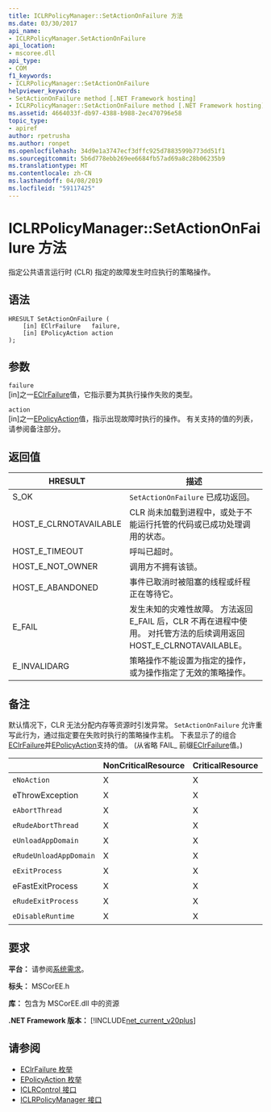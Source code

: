 ```yaml
---
title: ICLRPolicyManager::SetActionOnFailure 方法
ms.date: 03/30/2017
api_name:
- ICLRPolicyManager.SetActionOnFailure
api_location:
- mscoree.dll
api_type:
- COM
f1_keywords:
- ICLRPolicyManager::SetActionOnFailure
helpviewer_keywords:
- SetActionOnFailure method [.NET Framework hosting]
- ICLRPolicyManager::SetActionOnFailure method [.NET Framework hosting]
ms.assetid: 4664033f-db97-4388-b988-2ec470796e58
topic_type:
- apiref
author: rpetrusha
ms.author: ronpet
ms.openlocfilehash: 34d9e1a3747ecf3dffc925d7883599b773dd51f1
ms.sourcegitcommit: 5b6d778ebb269ee6684fb57ad69a8c28b06235b9
ms.translationtype: MT
ms.contentlocale: zh-CN
ms.lasthandoff: 04/08/2019
ms.locfileid: "59117425"
---
```

# <a name="iclrpolicymanagersetactiononfailure-method"></a>ICLRPolicyManager::SetActionOnFailure 方法
指定公共语言运行时 (CLR) 指定的故障发生时应执行的策略操作。  
  
## <a name="syntax"></a>语法  
  
```  
HRESULT SetActionOnFailure (  
    [in] EClrFailure   failure,  
    [in] EPolicyAction action  
);  
```  
  
## <a name="parameters"></a>参数  
 `failure`  
 [in]之一[EClrFailure](../../../../docs/framework/unmanaged-api/hosting/eclrfailure-enumeration.md)值，它指示要为其执行操作失败的类型。  
  
 `action`  
 [in]之一[EPolicyAction](../../../../docs/framework/unmanaged-api/hosting/epolicyaction-enumeration.md)值，指示出现故障时执行的操作。 有关支持的值的列表，请参阅备注部分。  
  
## <a name="return-value"></a>返回值  
  
|HRESULT|描述|  
|-------------|-----------------|  
|S_OK|`SetActionOnFailure` 已成功返回。|  
|HOST_E_CLRNOTAVAILABLE|CLR 尚未加载到进程中，或处于不能运行托管的代码或已成功处理调用的状态。|  
|HOST_E_TIMEOUT|呼叫已超时。|  
|HOST_E_NOT_OWNER|调用方不拥有该锁。|  
|HOST_E_ABANDONED|事件已取消时被阻塞的线程或纤程正在等待它。|  
|E_FAIL|发生未知的灾难性故障。 方法返回 E_FAIL 后，CLR 不再在进程中使用。 对托管方法的后续调用返回 HOST_E_CLRNOTAVAILABLE。|  
|E_INVALIDARG|策略操作不能设置为指定的操作，或为操作指定了无效的策略操作。|  
  
## <a name="remarks"></a>备注  
 默认情况下，CLR 无法分配内存等资源时引发异常。 `SetActionOnFailure` 允许重写此行为，通过指定要在失败时执行的策略操作主机。 下表显示了的组合[EClrFailure](../../../../docs/framework/unmanaged-api/hosting/eclrfailure-enumeration.md)并[EPolicyAction](../../../../docs/framework/unmanaged-api/hosting/epolicyaction-enumeration.md)支持的值。 (从省略 FAIL_ 前缀[EClrFailure](../../../../docs/framework/unmanaged-api/hosting/eclrfailure-enumeration.md)值。)  
  
||NonCriticalResource|CriticalResource|FatalRuntime|OrphanedLock|StackOverflow|AccessViolation|CodeContract|  
|-|-------------------------|----------------------|------------------|------------------|-------------------|---------------------|------------------|  
|`eNoAction`|X|X||||不可用||  
|eThrowException|X|X||||不可用||  
|`eAbortThread`|X|X||||不可用|X|  
|`eRudeAbortThread`|X|X||||不可用|X|  
|`eUnloadAppDomain`|X|X||X||不可用|X|  
|`eRudeUnloadAppDomain`|X|X||X|X|不可用|X|  
|`eExitProcess`|X|X||X|X|不可用|X|  
|eFastExitProcess|X|X||X|X|不可用||  
|`eRudeExitProcess`|X|X|X|X|X|不可用||  
|`eDisableRuntime`|X|X|X|X|X|不可用||  
  
## <a name="requirements"></a>要求  
 **平台：** 请参阅[系统需求](../../../../docs/framework/get-started/system-requirements.md)。  
  
 **标头：** MSCorEE.h  
  
 **库：** 包含为 MSCorEE.dll 中的资源  
  
 **.NET Framework 版本：** [!INCLUDE[net_current_v20plus](../../../../includes/net-current-v20plus-md.md)]  
  
## <a name="see-also"></a>请参阅

- [EClrFailure 枚举](../../../../docs/framework/unmanaged-api/hosting/eclrfailure-enumeration.md)
- [EPolicyAction 枚举](../../../../docs/framework/unmanaged-api/hosting/epolicyaction-enumeration.md)
- [ICLRControl 接口](../../../../docs/framework/unmanaged-api/hosting/iclrcontrol-interface.md)
- [ICLRPolicyManager 接口](../../../../docs/framework/unmanaged-api/hosting/iclrpolicymanager-interface.md)
